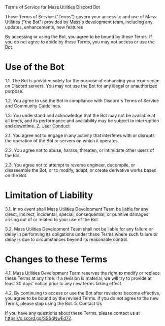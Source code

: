 Terms of Service for Mass Utilities Discord Bot

These Terms of Service ("Terms") govern your access to and use of Mass Utilities ("the Bot") provided by Mass's development team, including any updates, enhancements, new features

By accessing or using the Bot, you agree to be bound by these Terms. If you do not agree to abide by these Terms, you may not access or use the Bot.

# Use of the Bot

1.1. The Bot is provided solely for the purpose of enhancing your experience on Discord servers. You may not use the Bot for any illegal or unauthorized purpose.

1.2. You agree to use the Bot in compliance with Discord's Terms of Service and Community Guidelines.

1.3. You understand and acknowledge that the Bot may not be available at all times, and its performance and availability may be subject to interruption and downtime.
2. User Conduct

2.1. You agree not to engage in any activity that interferes with or disrupts the operation of the Bot or servers on which it operates.

2.2. You agree not to abuse, harass, threaten, or intimidate other users of the Bot.

2.3. You agree not to attempt to reverse engineer, decompile, or disassemble the Bot, or to modify, adapt, or create derivative works based on the Bot.

# Limitation of Liability

3.1. In no event shall Mass Utilities Development Team be liable for any direct, indirect, incidental, special, consequential, or punitive damages arising out of or related to your use of the Bot.

3.2. Mass Utilities Development Team shall not be liable for any failure or delay in performing its obligations under these Terms where such failure or delay is due to circumstances beyond its reasonable control.
# Changes to these Terms

4.1. Mass Utilities Development Team reserves the right to modify or replace these Terms at any time. If a revision is material, we will try to provide at least 30 days' notice prior to any new terms taking effect.

4.2. By continuing to access or use the Bot after revisions become effective, you agree to be bound by the revised Terms. If you do not agree to the new Terms, please stop using the Bot.
5. Contact Us

If you have any questions about these Terms, please contact us at https://discord.gg/SSSgNwEd72. 

